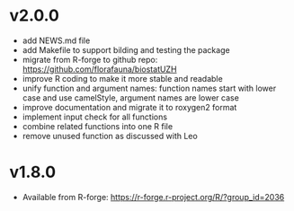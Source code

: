 # v2.0.0
  - add NEWS.md file
  - add Makefile to support bilding and testing the package
  - migrate from R-forge to github repo:
    https://github.com/florafauna/biostatUZH
  - improve R coding to make it more stable and readable
  - unify function and argument names:
    function names start with lower case and use camelStyle,
    argument names are lower case
  - improve documentation and migrate it to roxygen2 format
  - implement input check for all functions
  - combine related functions into one R file
  - remove unused function as discussed with Leo


# v1.8.0
  - Available from R-forge:
    https://r-forge.r-project.org/R/?group_id=2036